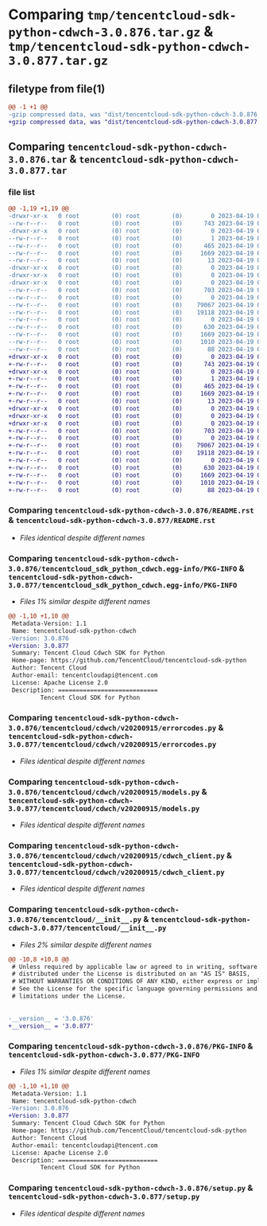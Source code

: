 # Comparing `tmp/tencentcloud-sdk-python-cdwch-3.0.876.tar.gz` & `tmp/tencentcloud-sdk-python-cdwch-3.0.877.tar.gz`

## filetype from file(1)

```diff
@@ -1 +1 @@
-gzip compressed data, was "dist/tencentcloud-sdk-python-cdwch-3.0.876.tar", last modified: Wed Apr 19 00:20:30 2023, max compression
+gzip compressed data, was "dist/tencentcloud-sdk-python-cdwch-3.0.877.tar", last modified: Wed Apr 19 09:08:48 2023, max compression
```

## Comparing `tencentcloud-sdk-python-cdwch-3.0.876.tar` & `tencentcloud-sdk-python-cdwch-3.0.877.tar`

### file list

```diff
@@ -1,19 +1,19 @@
-drwxr-xr-x   0 root         (0) root         (0)        0 2023-04-19 00:20:30.000000 tencentcloud-sdk-python-cdwch-3.0.876/
--rw-r--r--   0 root         (0) root         (0)      743 2023-04-19 00:20:30.000000 tencentcloud-sdk-python-cdwch-3.0.876/README.rst
-drwxr-xr-x   0 root         (0) root         (0)        0 2023-04-19 00:20:30.000000 tencentcloud-sdk-python-cdwch-3.0.876/tencentcloud_sdk_python_cdwch.egg-info/
--rw-r--r--   0 root         (0) root         (0)        1 2023-04-19 00:20:30.000000 tencentcloud-sdk-python-cdwch-3.0.876/tencentcloud_sdk_python_cdwch.egg-info/dependency_links.txt
--rw-r--r--   0 root         (0) root         (0)      465 2023-04-19 00:20:30.000000 tencentcloud-sdk-python-cdwch-3.0.876/tencentcloud_sdk_python_cdwch.egg-info/SOURCES.txt
--rw-r--r--   0 root         (0) root         (0)     1669 2023-04-19 00:20:30.000000 tencentcloud-sdk-python-cdwch-3.0.876/tencentcloud_sdk_python_cdwch.egg-info/PKG-INFO
--rw-r--r--   0 root         (0) root         (0)       13 2023-04-19 00:20:30.000000 tencentcloud-sdk-python-cdwch-3.0.876/tencentcloud_sdk_python_cdwch.egg-info/top_level.txt
-drwxr-xr-x   0 root         (0) root         (0)        0 2023-04-19 00:20:30.000000 tencentcloud-sdk-python-cdwch-3.0.876/tencentcloud/
-drwxr-xr-x   0 root         (0) root         (0)        0 2023-04-19 00:20:30.000000 tencentcloud-sdk-python-cdwch-3.0.876/tencentcloud/cdwch/
-drwxr-xr-x   0 root         (0) root         (0)        0 2023-04-19 00:20:30.000000 tencentcloud-sdk-python-cdwch-3.0.876/tencentcloud/cdwch/v20200915/
--rw-r--r--   0 root         (0) root         (0)      703 2023-04-19 00:20:30.000000 tencentcloud-sdk-python-cdwch-3.0.876/tencentcloud/cdwch/v20200915/errorcodes.py
--rw-r--r--   0 root         (0) root         (0)        0 2023-04-19 00:20:30.000000 tencentcloud-sdk-python-cdwch-3.0.876/tencentcloud/cdwch/v20200915/__init__.py
--rw-r--r--   0 root         (0) root         (0)    79067 2023-04-19 00:20:30.000000 tencentcloud-sdk-python-cdwch-3.0.876/tencentcloud/cdwch/v20200915/models.py
--rw-r--r--   0 root         (0) root         (0)    19118 2023-04-19 00:20:30.000000 tencentcloud-sdk-python-cdwch-3.0.876/tencentcloud/cdwch/v20200915/cdwch_client.py
--rw-r--r--   0 root         (0) root         (0)        0 2023-04-19 00:20:30.000000 tencentcloud-sdk-python-cdwch-3.0.876/tencentcloud/cdwch/__init__.py
--rw-r--r--   0 root         (0) root         (0)      630 2023-04-19 00:20:30.000000 tencentcloud-sdk-python-cdwch-3.0.876/tencentcloud/__init__.py
--rw-r--r--   0 root         (0) root         (0)     1669 2023-04-19 00:20:30.000000 tencentcloud-sdk-python-cdwch-3.0.876/PKG-INFO
--rw-r--r--   0 root         (0) root         (0)     1010 2023-04-19 00:20:30.000000 tencentcloud-sdk-python-cdwch-3.0.876/setup.py
--rw-r--r--   0 root         (0) root         (0)       88 2023-04-19 00:20:30.000000 tencentcloud-sdk-python-cdwch-3.0.876/setup.cfg
+drwxr-xr-x   0 root         (0) root         (0)        0 2023-04-19 09:08:48.000000 tencentcloud-sdk-python-cdwch-3.0.877/
+-rw-r--r--   0 root         (0) root         (0)      743 2023-04-19 09:08:48.000000 tencentcloud-sdk-python-cdwch-3.0.877/README.rst
+drwxr-xr-x   0 root         (0) root         (0)        0 2023-04-19 09:08:48.000000 tencentcloud-sdk-python-cdwch-3.0.877/tencentcloud_sdk_python_cdwch.egg-info/
+-rw-r--r--   0 root         (0) root         (0)        1 2023-04-19 09:08:48.000000 tencentcloud-sdk-python-cdwch-3.0.877/tencentcloud_sdk_python_cdwch.egg-info/dependency_links.txt
+-rw-r--r--   0 root         (0) root         (0)      465 2023-04-19 09:08:48.000000 tencentcloud-sdk-python-cdwch-3.0.877/tencentcloud_sdk_python_cdwch.egg-info/SOURCES.txt
+-rw-r--r--   0 root         (0) root         (0)     1669 2023-04-19 09:08:48.000000 tencentcloud-sdk-python-cdwch-3.0.877/tencentcloud_sdk_python_cdwch.egg-info/PKG-INFO
+-rw-r--r--   0 root         (0) root         (0)       13 2023-04-19 09:08:48.000000 tencentcloud-sdk-python-cdwch-3.0.877/tencentcloud_sdk_python_cdwch.egg-info/top_level.txt
+drwxr-xr-x   0 root         (0) root         (0)        0 2023-04-19 09:08:48.000000 tencentcloud-sdk-python-cdwch-3.0.877/tencentcloud/
+drwxr-xr-x   0 root         (0) root         (0)        0 2023-04-19 09:08:48.000000 tencentcloud-sdk-python-cdwch-3.0.877/tencentcloud/cdwch/
+drwxr-xr-x   0 root         (0) root         (0)        0 2023-04-19 09:08:48.000000 tencentcloud-sdk-python-cdwch-3.0.877/tencentcloud/cdwch/v20200915/
+-rw-r--r--   0 root         (0) root         (0)      703 2023-04-19 09:08:48.000000 tencentcloud-sdk-python-cdwch-3.0.877/tencentcloud/cdwch/v20200915/errorcodes.py
+-rw-r--r--   0 root         (0) root         (0)        0 2023-04-19 09:08:48.000000 tencentcloud-sdk-python-cdwch-3.0.877/tencentcloud/cdwch/v20200915/__init__.py
+-rw-r--r--   0 root         (0) root         (0)    79067 2023-04-19 09:08:48.000000 tencentcloud-sdk-python-cdwch-3.0.877/tencentcloud/cdwch/v20200915/models.py
+-rw-r--r--   0 root         (0) root         (0)    19118 2023-04-19 09:08:48.000000 tencentcloud-sdk-python-cdwch-3.0.877/tencentcloud/cdwch/v20200915/cdwch_client.py
+-rw-r--r--   0 root         (0) root         (0)        0 2023-04-19 09:08:48.000000 tencentcloud-sdk-python-cdwch-3.0.877/tencentcloud/cdwch/__init__.py
+-rw-r--r--   0 root         (0) root         (0)      630 2023-04-19 09:08:48.000000 tencentcloud-sdk-python-cdwch-3.0.877/tencentcloud/__init__.py
+-rw-r--r--   0 root         (0) root         (0)     1669 2023-04-19 09:08:48.000000 tencentcloud-sdk-python-cdwch-3.0.877/PKG-INFO
+-rw-r--r--   0 root         (0) root         (0)     1010 2023-04-19 09:08:48.000000 tencentcloud-sdk-python-cdwch-3.0.877/setup.py
+-rw-r--r--   0 root         (0) root         (0)       88 2023-04-19 09:08:48.000000 tencentcloud-sdk-python-cdwch-3.0.877/setup.cfg
```

### Comparing `tencentcloud-sdk-python-cdwch-3.0.876/README.rst` & `tencentcloud-sdk-python-cdwch-3.0.877/README.rst`

 * *Files identical despite different names*

### Comparing `tencentcloud-sdk-python-cdwch-3.0.876/tencentcloud_sdk_python_cdwch.egg-info/PKG-INFO` & `tencentcloud-sdk-python-cdwch-3.0.877/tencentcloud_sdk_python_cdwch.egg-info/PKG-INFO`

 * *Files 1% similar despite different names*

```diff
@@ -1,10 +1,10 @@
 Metadata-Version: 1.1
 Name: tencentcloud-sdk-python-cdwch
-Version: 3.0.876
+Version: 3.0.877
 Summary: Tencent Cloud Cdwch SDK for Python
 Home-page: https://github.com/TencentCloud/tencentcloud-sdk-python
 Author: Tencent Cloud
 Author-email: tencentcloudapi@tencent.com
 License: Apache License 2.0
 Description: ============================
         Tencent Cloud SDK for Python
```

### Comparing `tencentcloud-sdk-python-cdwch-3.0.876/tencentcloud/cdwch/v20200915/errorcodes.py` & `tencentcloud-sdk-python-cdwch-3.0.877/tencentcloud/cdwch/v20200915/errorcodes.py`

 * *Files identical despite different names*

### Comparing `tencentcloud-sdk-python-cdwch-3.0.876/tencentcloud/cdwch/v20200915/models.py` & `tencentcloud-sdk-python-cdwch-3.0.877/tencentcloud/cdwch/v20200915/models.py`

 * *Files identical despite different names*

### Comparing `tencentcloud-sdk-python-cdwch-3.0.876/tencentcloud/cdwch/v20200915/cdwch_client.py` & `tencentcloud-sdk-python-cdwch-3.0.877/tencentcloud/cdwch/v20200915/cdwch_client.py`

 * *Files identical despite different names*

### Comparing `tencentcloud-sdk-python-cdwch-3.0.876/tencentcloud/__init__.py` & `tencentcloud-sdk-python-cdwch-3.0.877/tencentcloud/__init__.py`

 * *Files 2% similar despite different names*

```diff
@@ -10,8 +10,8 @@
 # Unless required by applicable law or agreed to in writing, software
 # distributed under the License is distributed on an "AS IS" BASIS,
 # WITHOUT WARRANTIES OR CONDITIONS OF ANY KIND, either express or implied.
 # See the License for the specific language governing permissions and
 # limitations under the License.
 
 
-__version__ = '3.0.876'
+__version__ = '3.0.877'
```

### Comparing `tencentcloud-sdk-python-cdwch-3.0.876/PKG-INFO` & `tencentcloud-sdk-python-cdwch-3.0.877/PKG-INFO`

 * *Files 1% similar despite different names*

```diff
@@ -1,10 +1,10 @@
 Metadata-Version: 1.1
 Name: tencentcloud-sdk-python-cdwch
-Version: 3.0.876
+Version: 3.0.877
 Summary: Tencent Cloud Cdwch SDK for Python
 Home-page: https://github.com/TencentCloud/tencentcloud-sdk-python
 Author: Tencent Cloud
 Author-email: tencentcloudapi@tencent.com
 License: Apache License 2.0
 Description: ============================
         Tencent Cloud SDK for Python
```

### Comparing `tencentcloud-sdk-python-cdwch-3.0.876/setup.py` & `tencentcloud-sdk-python-cdwch-3.0.877/setup.py`

 * *Files identical despite different names*

